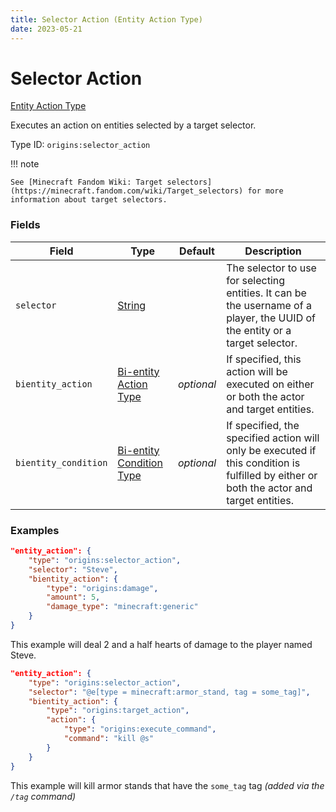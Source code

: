 ```yaml
---
title: Selector Action (Entity Action Type)
date: 2023-05-21
---
```


# Selector Action

[Entity Action Type](../entity_action_types.md)

Executes an action on entities selected by a target selector.

Type ID: `origins:selector_action`

!!! note

    See [Minecraft Fandom Wiki: Target selectors](https://minecraft.fandom.com/wiki/Target_selectors) for more information about target selectors.


### Fields

Field | Type | Default | Description
------|------|---------|-------------
`selector` | [String](../data_types/string.md) | | The selector to use for selecting entities. It can be the username of a player, the UUID of the entity or a target selector.
`bientity_action` | [Bi-entity Action Type](../bientity_action_types.md) | _optional_ | If specified, this action will be executed on either or both the actor and target entities.
`bientity_condition` | [Bi-entity Condition Type](../bientity_condition_types.md) | _optional_ | If specified, the specified action will only be executed if this condition is fulfilled by either or both the actor and target entities.


### Examples

```json
"entity_action": {
    "type": "origins:selector_action",
    "selector": "Steve",
    "bientity_action": {
        "type": "origins:damage",
        "amount": 5,
        "damage_type": "minecraft:generic"
    }
}
```

This example will deal 2 and a half hearts of damage to the player named Steve.
<br>

```json
"entity_action": {
    "type": "origins:selector_action",
    "selector": "@e[type = minecraft:armor_stand, tag = some_tag]",
    "bientity_action": {
        "type": "origins:target_action",
        "action": {
            "type": "origins:execute_command",
            "command": "kill @s"
        }
    }
}
```

This example will kill armor stands that have the `some_tag` tag *(added via the `/tag` command)*
